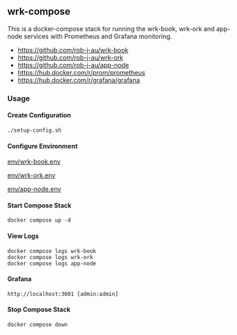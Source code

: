 ## wrk-compose
This is a docker-compose stack for running the wrk-book, wrk-ork and app-node services with Prometheus and Grafana monitoring.

- https://github.com/rob-j-au/wrk-book
- https://github.com/rob-j-au/wrk-ork
- https://github.com/rob-j-au/app-node
- https://hub.docker.com/r/prom/prometheus
- https://hub.docker.com/r/grafana/grafana



### Usage

#### Create Configuration

```
./setup-config.sh
```

#### Configure Environment


[env/wrk-book.env](env/wrk-book.env)

[env/wrk-ork.env](env/wrk-ork.env)

[env/app-node.env](env/app-node.env)


#### Start Compose Stack

```
docker compose up -d
```

#### View Logs

```
docker compose logs wrk-book
docker compose logs wrk-ork
docker compose logs app-node
```

#### Grafana

```
http://localhost:3001 [admin:admin]
```

#### Stop Compose Stack

```
docker compose down
```

